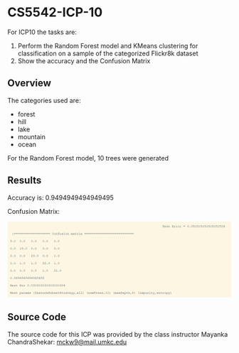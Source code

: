 # CS5542-ICP-10

For ICP10 the tasks are:
1. Perform the Random Forest model and KMeans clustering for classification on a sample of the categorized Flickr8k dataset
2. Show the accuracy and the Confusion Matrix

## Overview

The categories used are:

* forest
* hill
* lake
* mountain
* ocean

For the Random Forest model, 10 trees were generated

## Results

Accuracy is: 0.9494949494949495

Confusion Matrix:

![Confusion_Matrix](docs/Confusion_Matrix.png)




## Source Code

The source code for this ICP was provided by the class instructor Mayanka ChandraShekar: [mckw9@mail.umkc.edu](https://github.com/djyuhn/CS5560-ICP/blob/master/KDM-ICP7/mckw9@mail.umkc.edu)
